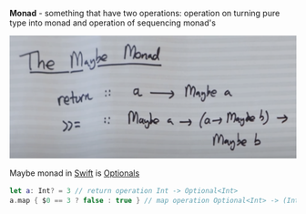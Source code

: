 **Monad** - something that have two operations: operation on turning pure type into monad and operation of sequencing monad's

![](Screenshot_2021-02-28_at_18.52.42.png)

Maybe monad in [Swift](Swift.md) is [Optionals](Optionals.md) 

```swift
let a: Int? = 3 // return operation Int -> Optional<Int>
a.map { $0 == 3 ? false : true } // map operation Optional<Int> -> (Int -> Bool) -> Optional<Bool>
```
